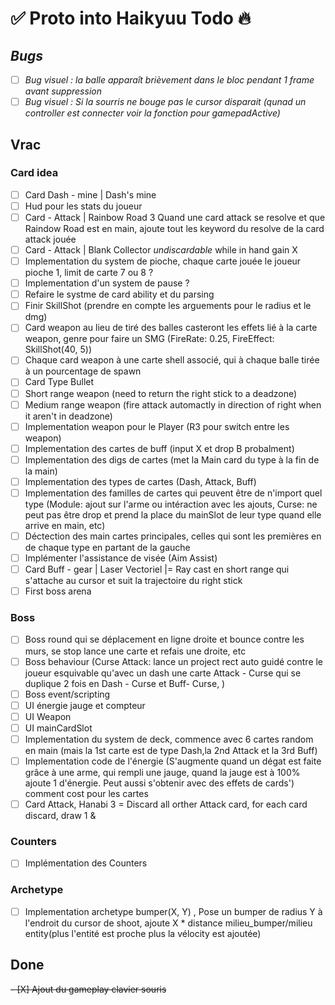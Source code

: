 # ✅ Proto into Haikyuu Todo :fire:

## *Bugs*
- [ ] *Bug visuel : la balle apparaît brièvement dans le bloc pendant 1 frame avant suppression*
- [ ] *Bug visuel : Si la sourris ne bouge pas le cursor disparait (qunad un controller est connecter voir la fonction pour gamepadActive)*

## Vrac
### Card idea
- [ ] Card Dash - mine | Dash's mine
- [ ] Hud pour les stats du joueur
- [ ] Card - Attack | Rainbow Road 3 Quand une card attack se resolve et que Raindow Road est en main, ajoute tout les keyword du resolve de la card attack jouée
- [ ] Card - Attack | Blank Collector *undiscardable* while in hand gain X
- [ ] Implementation du system de pioche, chaque carte jouée le joueur pioche 1, limit de carte 7 ou 8 ?  
- [ ] Implementation d'un system de pause ? 
- [ ] Refaire le systme de card ability et du parsing
- [ ] Finir SkillShot (prendre en compte les arguements pour le radius et le dmg)
- [ ] Card weapon au lieu de tiré des balles casteront les effets lié à la carte weapon, genre pour faire un SMG (FireRate: 0.25, FireEffect: SkillShot(40, 5)) 
- [ ] Chaque card weapon à une carte shell associé, qui à chaque balle tirée à un pourcentage de spawn 
- [ ] Card Type Bullet
- [ ] Short range weapon (need to return the right stick to a deadzone)
- [ ] Medium range weapon (fire attack automactly in direction of right when it aren't in deadzone)
- [ ] Implementation weapon pour le Player (R3 pour switch entre les weapon)
- [ ] Implementation des cartes de buff (input X et drop B probalment)
- [ ] Implementation des digs de cartes (met la Main card du type à la fin de la main)
- [ ] Implementation des types de cartes (Dash, Attack, Buff)
- [ ] Implementation des familles de cartes qui peuvent être de n'import quel type (Module: ajout sur l'arme ou intéraction avec les ajouts, Curse: ne peut pas être drop et prend la place du mainSlot de leur type quand elle arrive en main, etc)
- [ ] Déctection des main cartes principales, celles qui sont les premières en de chaque type en partant de la gauche
- [ ] Implémenter l'assistance de visée (Aim Assist)
- [ ] Card Buff - gear | Laser Vectoriel |= Ray cast en short range qui s'attache au cursor et suit la trajectoire du right stick
- [ ] First boss arena
### Boss
- [ ] Boss round qui se déplacement en ligne droite et bounce contre les murs, se stop lance une carte et refais une droite, etc 
- [ ] Boss behaviour (Curse Attack: lance un project rect auto guidé contre le joueur esquivable qu'avec un dash une carte Attack - Curse qui se duplique 2 fois en Dash - Curse et Buff- Curse,  )
- [ ] Boss event/scripting
- [ ] UI énergie jauge et compteur
- [ ] UI Weapon
- [ ] UI mainCardSlot
- [ ] Implementation du system de deck, commence avec 6 cartes random en main (mais la 1st carte est de type Dash,la 2nd Attack et la 3rd Buff)
- [ ] Implementation code de l'énergie (S'augmente quand un dégat est faite grâce à une arme, qui rempli une jauge, quand la jauge est à 100% ajoute 1 d'énergie. Peut aussi s'obtenir avec des effets de cards') comment cost pour les cartes
- [ ] Card Attack, Hanabi 3 = Discard all orther Attack card, for each card discard, draw 1 & 
### Counters
- [ ] Implémentation des Counters
### Archetype
- [ ] Implementation archetype bumper(X, Y) , Pose un bumper de radius Y à l'endroit du cursor de shoot, ajoute X * distance milieu_bumper/milieu entity(plus l'entité est proche plus la vélocity est ajoutée)
## Done
~~- [X] Ajout du gameplay clavier souris~~
